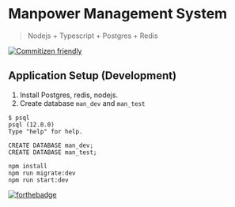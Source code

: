 # Manpower Management System

> Nodejs + Typescript + Postgres + Redis

[![Commitizen friendly](https://img.shields.io/badge/commitizen-friendly-brightgreen.svg)](http://commitizen.github.io/cz-cli/)

## Application Setup (Development)

1. Install Postgres, redis, nodejs.
2. Create database `man_dev` and `man_test`
```postgres
$ psql
psql (12.0.0)
Type "help" for help.

CREATE DATABASE man_dev;
CREATE DATABASE man_test;
```

```
npm install
npm run migrate:dev
npm run start:dev
```

[![forthebadge](https://forthebadge.com/images/badges/built-with-love.svg)](https://forthebadge.com)
